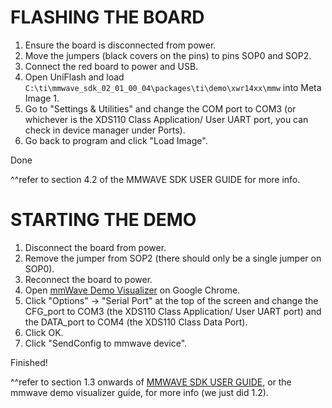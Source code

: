 # FLASHING THE BOARD

1. Ensure the board is disconnected from power.
2. Move the jumpers (black covers on the pins) to pins SOP0 and SOP2.
3. Connect the red board to power and USB.
4. Open UniFlash and load `C:\ti\mmwave_sdk_02_01_00_04\packages\ti\demo\xwr14xx\mmw` into Meta Image 1.
5. Go to "Settings & Utilities" and change the COM port to COM3 (or whichever is the XDS110 Class Application/ User UART port, you can check in device manager under Ports).
6. Go back to program and click "Load Image".

Done

^^refer to section 4.2 of the MMWAVE SDK USER GUIDE for more info.

# STARTING THE DEMO

1. Disconnect the board from power.
2. Remove the jumper from SOP2 (there should only be a single jumper on SOP0).
3. Reconnect the board to power.
4. Open [mmWave Demo Visualizer](https://dev.ti.com/gallery/view/mmwave/mmWave_Demo_Visualizer/ver/2.1.0/) on Google Chrome.
5. Click "Options" -> "Serial Port" at the top of the screen and change the CFG_port to COM3 (the XDS110 Class Application/ User UART port) and the DATA_port to COM4 (the XDS110 Class Data Port).
6. Click OK.
7. Click "SendConfig to mmwave device".

Finished!

^^refer to section 1.3 onwards of [MMWAVE SDK USER GUIDE](https://www.ti.com/lit/ug/swru529c/swru529c.pdf?ts=1716374263748), or the mmwave demo visualizer guide, for more info (we just did 1.2).
